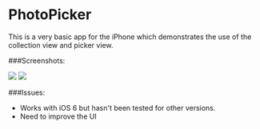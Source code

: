 PhotoPicker
===========

This is a very basic app for the iPhone which demonstrates the use of the collection view and picker view.

###Screenshots:

![](https://raw.github.com/vgaonkar/PhotoPicker/master/collectionView.png)
![](https://raw.github.com/vgaonkar/PhotoPicker/master/pickerView.png)

###Issues:
- Works with iOS 6 but hasn't been tested for other versions.
- Need to improve the UI
